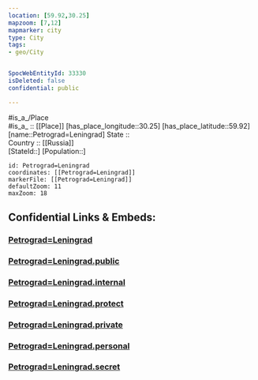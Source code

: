 ```yaml
---
location: [59.92,30.25] 
mapzoom: [7,12] 
mapmarker: city 
type: City
tags:
- geo/City


SpocWebEntityId: 33330
isDeleted: false
confidential: public

---
```

#is_a_/Place  
#is_a_ :: [[Place]] 
[has_place_longitude::30.25] 
[has_place_latitude::59.92] 
[name::Petrograd=Leningrad] 
State ::  
Country :: [[Russia]]  
[StateId::] 
[Population::] 



```leaflet
id: Petrograd=Leningrad
coordinates: [[Petrograd=Leningrad]] 
markerFile: [[Petrograd=Leningrad]] 
defaultZoom: 11 
maxZoom: 18
```


## Confidential Links & Embeds: 

### [Petrograd=Leningrad](/_Standards/Earth/Continent/Europe/Europe~East/Russia/Russia~NorthWest/St.Petersburg,City/City/Petrograd=Leningrad.md) 

### [Petrograd=Leningrad.public](/_public/Earth/Continent/Europe/Europe~East/Russia/Russia~NorthWest/St.Petersburg,City/City/Petrograd=Leningrad.public.md) 

### [Petrograd=Leningrad.internal](/_internal/Earth/Continent/Europe/Europe~East/Russia/Russia~NorthWest/St.Petersburg,City/City/Petrograd=Leningrad.internal.md) 

### [Petrograd=Leningrad.protect](/_protect/Earth/Continent/Europe/Europe~East/Russia/Russia~NorthWest/St.Petersburg,City/City/Petrograd=Leningrad.protect.md) 

### [Petrograd=Leningrad.private](/_private/Earth/Continent/Europe/Europe~East/Russia/Russia~NorthWest/St.Petersburg,City/City/Petrograd=Leningrad.private.md) 

### [Petrograd=Leningrad.personal](/_personal/Earth/Continent/Europe/Europe~East/Russia/Russia~NorthWest/St.Petersburg,City/City/Petrograd=Leningrad.personal.md) 

### [Petrograd=Leningrad.secret](/_secret/Earth/Continent/Europe/Europe~East/Russia/Russia~NorthWest/St.Petersburg,City/City/Petrograd=Leningrad.secret.md)

